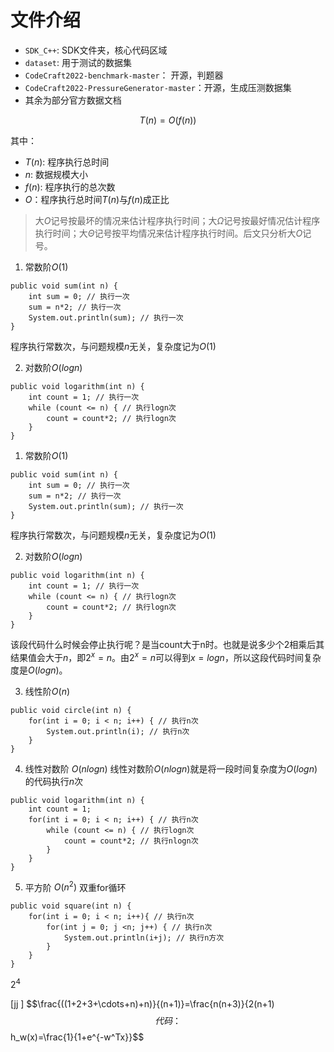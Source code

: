 # 文件介绍
- ```SDK_C++```: SDK文件夹，核心代码区域
- ```dataset```: 用于测试的数据集
- ```CodeCraft2022-benchmark-master```： 开源，判题器
- ```CodeCraft2022-PressureGenerator-master```：开源，生成压测数据集
- 其余为部分官方数据文档

$$T(n)=O(f(n))$$

其中：
- $T(n)$: 程序执行总时间
- $n$: 数据规模大小
- $f(n)$: 程序执行的总次数
- $O$：程序执行总时间$T(n)$与$f(n)$成正比
> 大$O$记号按最坏的情况来估计程序执行时间；大$\Omega$记号按最好情况估计程序执行时间；大$\Theta$记号按平均情况来估计程序执行时间。后文只分析大$O$记号。

1. 常数阶$O(1)$
```
public void sum(int n) {
    int sum = 0; // 执行一次
    sum = n*2; // 执行一次
    System.out.println(sum); // 执行一次
}
```
程序执行常数次，与问题规模$n$无关，复杂度记为$O(1)$

2. 对数阶$O(logn)$
```
public void logarithm(int n) {
    int count = 1; // 执行一次
    while (count <= n) { // 执行logn次
        count = count*2; // 执行logn次
    }
}
```

1. 常数阶$O(1)$
```
public void sum(int n) {
    int sum = 0; // 执行一次
    sum = n*2; // 执行一次
    System.out.println(sum); // 执行一次
}
```
程序执行常数次，与问题规模$n$无关，复杂度记为$O(1)$

2. 对数阶$O(logn)$
```
public void logarithm(int n) {
    int count = 1; // 执行一次
    while (count <= n) { // 执行logn次
        count = count*2; // 执行logn次
    }
}
```
该段代码什么时候会停止执行呢？是当count大于n时。也就是说多少个2相乘后其结果值会大于$n$，即$2^x=n$。由$2^x=n$可以得到$x=logn$，所以这段代码时间复杂度是$O(logn)$。

3. 线性阶$O(n)$
```
public void circle(int n) {
    for(int i = 0; i < n; i++) { // 执行n次
        System.out.println(i); // 执行n次
    }
}
```

4. 线性对数阶 $O(nlogn)$
线性对数阶$O(nlogn)$就是将一段时间复杂度为$O(logn)$的代码执行$n$次
```
public void logarithm(int n) {
    int count = 1;
    for(int i = 0; i < n; i++) { // 执行n次
        while (count <= n) { // 执行logn次
            count = count*2; // 执行nlogn次
        }
    }
}
```

5. 平方阶 $O(n^2)$
双重for循环
```
public void square(int n) {
    for(int i = 0; i < n; i++){ // 执行n次
        for(int j = 0; j <n; j++) { // 执行n次
            System.out.println(i+j); // 执行n方次
        }
    }
}
```

$2^4$

\[jj \]
$$\frac{((1+2+3+\cdots+n)+n)}{(n+1)}=\frac{n(n+3)}{2(n+1)$$
代码：$$h_w(x)=\frac{1}{1+e^{-w^Tx}}$$
